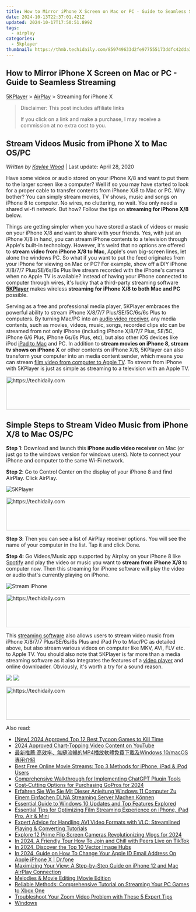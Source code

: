 ```yaml
---
title: How to Mirror iPhone X Screen on Mac or PC - Guide to Seamless Streaming
date: 2024-10-13T22:37:01.421Z
updated: 2024-10-17T17:50:51.899Z
tags:
  - airplay
categories:
  - 5kplayer
thumbnail: https://thmb.techidaily.com/859749633d2fe977555173ddfc42dda3acc4bf2fd5329788d0569c467b1120f3.jpg
---
```


## How to Mirror iPhone X Screen on Mac or PC - Guide to Seamless Streaming

[5KPlayer](https://tools.techidaily.com/5kplayer/products/) \> [AirPlay](https://tools.techidaily.com/5kplayer/airplay/) \> Streaming for iPhone X

>  Disclaimer: This post includes affiliate links
>
>  If you click on a link and make a purchase, I may receive a commission at no extra cost to you.
>

## Stream Videos Music from iPhone X to Mac OS/PC

 _Written by [Kaylee Wood](https://www.quora.com/profile/Amanda-Hu-21)_ | Last update: April 28, 2020

Have some videos or audio stored on your iPhone X/8 and want to put them to the larger screen like a computer? Well if so you may have started to look for a proper cable to transfer contents from iPhone X/8 to Mac or PC. Why bother? You can simply stream movies, TV shows, music and songs on iPhone 8 to computer. No wires, no cluttering, no wait. You only need a shared wi-fi network. But how? Follow the tips on **streaming for iPhone X/8** below. 

Things are getting simpler when you have stored a stack of videos or music on your iPhone X/8 and want to share with your friends. Yes, with just an iPhone X/8 in hand, you can stream iPhone contents to a television through Apple's built-in technology. However, it's weird that no options are offered to **stream video from iPhone X/8 to Mac**, Apple's own big-screen lines, let alone the windows PC. So what if you want to put the feed originates from your iPhone for viewing on Mac or PC? For example, show off a DIY iPhone X/8/7/7 Plus/SE/6s/6s Plus live stream recorded with the iPhone's camera when no Apple TV is available? Instead of having your iPhone connected to computer through wires, it's lucky that a third-party streaming software [**5KPlayer**](https://tools.techidaily.com/5kplayer/products/) makes wireless **streaming for iPhone X/8 to both Mac and PC** possible.

Serving as a free and professional media player, 5KPlayer embraces the powerful ability to stream iPhone X/8/7/7 Plus/SE/5C/6s/6s Plus to computers. By turning Mac/PC into an [audio video receiver](https://tools.techidaily.com/5kplayer/airplay/), any media contents, such as movies, videos, music, songs, recorded clips etc can be streamed from not only iPhone (including iPhone X/8/7/7 Plus, SE/5C, iPhone 6/6 Plus, iPhone 6s/6s Plus, etc), but also other iOS devices like iPod [iPad to Mac](https://tools.techidaily.com/5kplayer/airplay/) and PC. In addition to **stream movies on iPhone 8, stream tv shows on iPhone X** or other contents on iPhone X/8, 5KPlayer can also transform your computer into an media content sender, which means you can stream [film video from computer to Apple TV](https://tools.techidaily.com/5kplayer/airplay/). To stream from iPhone with 5KPlayer is just as simple as streaming to a television with an Apple TV.

<!-- affiliate ads begin -->
<a href="https://ephamedtechinc.pxf.io/c/5597632/2137214/26400" target="_top" id="2137214">
  <img src="//a.impactradius-go.com/display-ad/26400-2137214" border="0" alt="https://techidaily.com" width="728" height="90"/>
</a>
<img height="0" width="0" src="https://ephamedtechinc.pxf.io/i/5597632/2137214/26400" style="position:absolute;visibility:hidden;" border="0" />
<!-- affiliate ads end -->

## Simple Steps to Stream Video Music from iPhone X/8 to Mac OS/PC

**Step 1**: Download and launch this **iPhone audio video receiver** on Mac (or just go to the windows version for windows users). Note to connect your iPhone and computer to the same Wi-Fi network.

**Step 2**: Go to Control Center on the display of your iPhone 8 and find AirPlay. Click AirPlay. 

![5KPlayer](https://www.5kplayer.com/airplay/img/5kplayer.jpg) 

<!-- affiliate ads begin -->
<a href="https://appsumo.8odi.net/c/5597632/2075476/7443" target="_top" id="2075476">
  <img src="//a.impactradius-go.com/display-ad/7443-2075476" border="0" alt="https://techidaily.com" width="728" height="90"/>
</a>
<img height="0" width="0" src="https://appsumo.8odi.net/i/5597632/2075476/7443" style="position:absolute;visibility:hidden;" border="0" />
<!-- affiliate ads end -->

**Step 3**: Then you can see a list of AirPlay receiver options. You will see the name of your computer in the list. Tap it and click Done.

**Step 4:** Go Videos/Music app supported by Airplay on your iPhone 8 like [Spotify](https://tools.techidaily.com/5kplayer/airplay/) and play the video or music you want to **stream from iPhone X/8** to computer now. Then this streaming for iPhone software will play the video or audio that's currently playing on iPhone. 

![Stream iPhone](https://www.5kplayer.com/airplay/img/airplay-iphone-ipad.jpg)

<!-- affiliate ads begin -->
<a href="https://appsumo.8odi.net/c/5597632/2151860/7443" target="_top" id="2151860">
  <img src="//a.impactradius-go.com/display-ad/7443-2151860" border="0" alt="https://techidaily.com" width="728" height="90"/>
</a>
<img height="0" width="0" src="https://appsumo.8odi.net/i/5597632/2151860/7443" style="position:absolute;visibility:hidden;" border="0" />
<!-- affiliate ads end -->

This [streaming software](https://tools.techidaily.com/5kplayer/airplay/) also allows users to stream video music from iPhone X/8/7/7 Plus/SE/6s/6s Plus and iPad Pro to Mac/PC as detailed above, but also stream various videos on computer like MKV, AVI, FLV etc. to Apple TV. You should also note that 5KPlayer is far more than a media streaming software as it also integrates the features of a [video player](https://tools.techidaily.com/5kplayer/video-music-player/) and online downloader. Obviously, it's worth a try for a sound reason.

[![](https://www.5kplayer.com/airplay/../button/freedownwhitewin.png)](https://tools.techidaily.com/5kplayer/products/) [![](https://www.5kplayer.com/airplay/../button/freedownbackmac.png)](https://tools.techidaily.com/5kplayer/products/)

<!-- affiliate ads begin -->
<a href="https://aligracehair.sjv.io/c/5597632/1997648/19272" target="_top" id="1997648">
  <img src="//a.impactradius-go.com/display-ad/19272-1997648" border="0" alt="https://techidaily.com" width="728" height="90"/>
</a>
<img height="0" width="0" src="https://aligracehair.sjv.io/i/5597632/1997648/19272" style="position:absolute;visibility:hidden;" border="0" />
<!-- affiliate ads end -->

<ins class="adsbygoogle"
     style="display:block"
     data-ad-format="autorelaxed"
     data-ad-client="ca-pub-7571918770474297"
     data-ad-slot="1223367746"></ins>

<ins class="adsbygoogle"
     style="display:block"
     data-ad-client="ca-pub-7571918770474297"
     data-ad-slot="8358498916"
     data-ad-format="auto"
     data-full-width-responsive="true"></ins>

<span class="atpl-alsoreadstyle">Also read:</span>
<div><ul>
<li><a href="https://screen-video-capture.techidaily.com/new-2024-approved-top-12-best-tycoon-games-to-kill-time/"><u>[New] 2024 Approved Top 12 Best Tycoon Games to Kill Time</u></a></li>
<li><a href="https://youtube-blog.techidaily.com/approved-chart-topping-video-content-on-youtube/"><u>2024 Approved Chart-Topping Video Content on YouTube</u></a></li>
<li><a href="https://media-tips.techidaily.com/mp4windows-10macos/"><u>最新推薦:高效率、無縫流暢的MP4播放軟體免費下載及Windows 10/macOS專用介紹</u></a></li>
<li><a href="https://media-tips.techidaily.com/best-free-online-movie-streams-top-3-methods-for-iphone-ipad-and-ipod-users/"><u>Best Free Online Movie Streams: Top 3 Methods for iPhone, iPad & iPod Users</u></a></li>
<li><a href="https://tech-hub.techidaily.com/comprehensive-walkthrough-for-implementing-chatgpt-plugin-tools/"><u>Comprehensive Walkthrough for Implementing ChatGPT Plugin Tools</u></a></li>
<li><a href="https://fox-http.techidaily.com/cost-cutting-options-for-purchasing-gopros-for-2024/"><u>Cost-Cutting Options for Purchasing GoPros for 2024</u></a></li>
<li><a href="https://media-tips.techidaily.com/erfahren-sie-wie-sie-mit-dieser-anleitung-windows-11-computer-zu-einem-einfachen-dlna-streaming-server-machen-konnen/"><u>Erfahren Sie Wie Sie Mit Dieser Anleitung Windows 11 Computer Zu Einem Einfachen DLNA Streaming Server Machen Können</u></a></li>
<li><a href="https://media-tips.techidaily.com/essential-guide-to-windows-10-updates-and-top-features-explored/"><u>Essential Guide to Windows 10 Updates and Top Features Explored</u></a></li>
<li><a href="https://media-tips.techidaily.com/essential-tips-for-optimizing-film-streaming-experience-on-iphone-ipad-pro-air-and-mini/"><u>Essential Tips for Optimizing Film Streaming Experience on iPhone, iPad Pro, Air & Mini</u></a></li>
<li><a href="https://media-tips.techidaily.com/expert-advice-for-handling-avi-video-formats-with-vlc-streamlined-playing-and-converting-tutorials/"><u>Expert Advice for Handling AVI Video Formats with VLC: Streamlined Playing & Converting Tutorials</u></a></li>
<li><a href="https://youtube-tips.techidaily.com/re-12-prime-flip-screen-cameras-revolutionizing-vlogs-for-2024/"><u>Explore 12 Prime Flip Screen Cameras Revolutionizing Vlogs for 2024</u></a></li>
<li><a href="https://tiktok-video-files.techidaily.com/in-2024-a-friendly-tour-how-to-join-and-chill-with-peers-live-on-tiktok/"><u>In 2024, A Friendly Tour How To Join and Chill with Peers Live on TikTok</u></a></li>
<li><a href="https://article-knowledge.techidaily.com/in-2024-discover-the-top-10-vector-image-hubs/"><u>In 2024, Discover the Top 10 Vector Image Hubs</u></a></li>
<li><a href="https://iphone-unlock.techidaily.com/in-2024-guide-on-how-to-change-your-apple-id-email-address-on-apple-iphone-x-drfone-by-drfone-ios/"><u>In 2024, Guide on How To Change Your Apple ID Email Address On Apple iPhone X | Dr.fone</u></a></li>
<li><a href="https://media-tips.techidaily.com/maximizing-your-view-a-step-by-step-guide-on-iphone-12-and-mac-airplay-connection/"><u>Maximizing Your View: A Step-by-Step Guide on iPhone 12 and Mac AirPlay Connection</u></a></li>
<li><a href="https://extra-hints.techidaily.com/melodies-and-movie-editing-imovie-edition/"><u>Melodies & Movie Editing IMovie Edition</u></a></li>
<li><a href="https://media-tips.techidaily.com/reliable-methods-comprehensive-tutorial-on-streaming-your-pc-games-to-xbox-one/"><u>Reliable Methods: Comprehensive Tutorial on Streaming Your PC Games to Xbox One</u></a></li>
<li><a href="https://program-issues.techidaily.com/troubleshoot-your-zoom-video-problem-with-these-5-expert-tips/"><u>Troubleshoot Your Zoom Video Problem with These 5 Expert Tips</u></a></li>
<li><a href="https://media-tips.techidaily.com/windows/"><u>Windows</u></a></li>
</ul></div>

